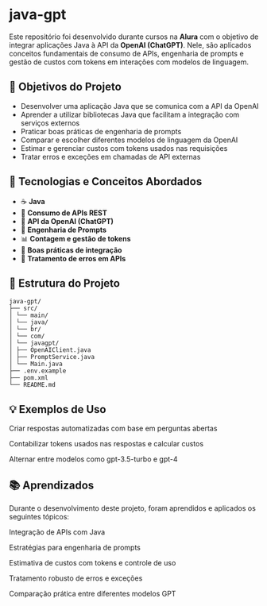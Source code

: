 # java-gpt

Este repositório foi desenvolvido durante cursos na **Alura** com o objetivo de integrar aplicações Java à API da **OpenAI (ChatGPT)**. Nele, são aplicados conceitos fundamentais de consumo de APIs, engenharia de prompts e gestão de custos com tokens em interações com modelos de linguagem.

## 🚀 Objetivos do Projeto

- Desenvolver uma aplicação Java que se comunica com a API da OpenAI
- Aprender a utilizar bibliotecas Java que facilitam a integração com serviços externos
- Praticar boas práticas de engenharia de prompts
- Comparar e escolher diferentes modelos de linguagem da OpenAI
- Estimar e gerenciar custos com tokens usados nas requisições
- Tratar erros e exceções em chamadas de API externas

## 🧠 Tecnologias e Conceitos Abordados

- ☕ **Java**
- 🔗 **Consumo de APIs REST**
- 🧠 **API da OpenAI (ChatGPT)**
- 📝 **Engenharia de Prompts**
- 📊 **Contagem e gestão de tokens**
- 🧱 **Boas práticas de integração**
- 🚧 **Tratamento de erros em APIs**

## 📁 Estrutura do Projeto
```
java-gpt/
├── src/
│ └── main/
│ └── java/
│ └── br/
│ └── com/
│ └── javagpt/
│ ├── OpenAIClient.java
│ ├── PromptService.java
│ └── Main.java
├── .env.example
├── pom.xml
└── README.md

```
## 💡 Exemplos de Uso
Criar respostas automatizadas com base em perguntas abertas

Contabilizar tokens usados nas respostas e calcular custos

Alternar entre modelos como gpt-3.5-turbo e gpt-4

## 📚 Aprendizados
Durante o desenvolvimento deste projeto, foram aprendidos e aplicados os seguintes tópicos:

Integração de APIs com Java

Estratégias para engenharia de prompts

Estimativa de custos com tokens e controle de uso

Tratamento robusto de erros e exceções

Comparação prática entre diferentes modelos GPT














